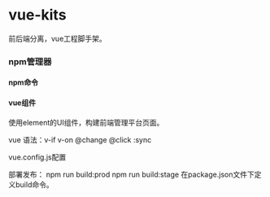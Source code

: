 # vue-kits
前后端分离，vue工程脚手架。

### npm管理器

#### npm命令

#### vue组件

使用element的UI组件，构建前端管理平台页面。

vue 语法：v-if v-on @change @click :sync

vue.config.js配置

部署发布：
npm run build:prod
npm run build:stage
在package.json文件下定义build命令。
